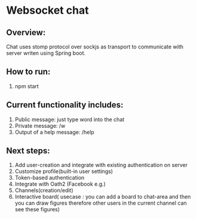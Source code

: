 # Websocket chat

## Overview:
Chat uses stomp protocol over sockjs as transport to communicate with server writen using Spring boot.

## How to run:
1) npm start 

## Current functionality includes:
1) Public message: just type word into the chat
2) Private message: /w <username> <msg>
3) Output of a help message: /help


## Next steps:

1) Add user-creation and integrate with existing authentication on server
2) Customize profile(built-in user settings)
3) Token-based authentication
4) Integrate with Oath2 (Facebook e.g.)
5) Channels(creation/edit)
6) Interactive board( usecase : you can add a board to chat-area and then you can draw figures therefore other users in the current channel can see these figures)

